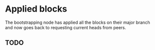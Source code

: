 # Applied blocks

The bootstrapping node has applied all the blocks on their major branch and now goes back to requesting current heads from peers.

## TODO

